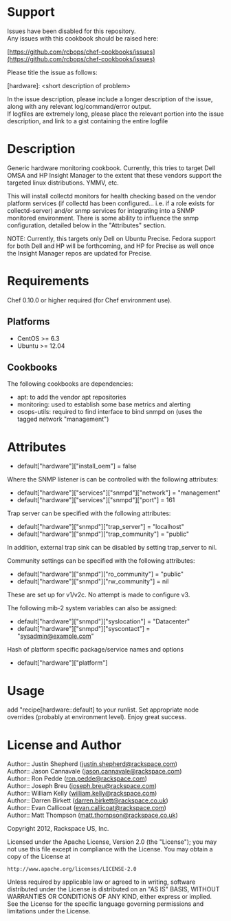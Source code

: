 Support
=======

Issues have been disabled for this repository.  
Any issues with this cookbook should be raised here:

[https://github.com/rcbops/chef-cookbooks/issues](https://github.com/rcbops/chef-cookbooks/issues)

Please title the issue as follows:

[hardware]: \<short description of problem\>

In the issue description, please include a longer description of the issue, along with any relevant log/command/error output.  
If logfiles are extremely long, please place the relevant portion into the issue description, and link to a gist containing the entire logfile


Description
===========

Generic hardware monitoring cookbook.  Currently, this tries to target
Dell OMSA and HP Insight Manager to the extent that these vendors support
the targeted linux distributions.  YMMV, etc.

This will install collectd monitors for health checking based on the
vendor platform services (if collectd has been configured... i.e. if a
role exists for collectd-server) and/or snmp services for integrating
into a SNMP monitored environment.  There is some ability to influence
the snmp configuration, detailed below in the "Attributes" section.

NOTE: Currently, this targets only Dell on Ubuntu Precise.  Fedora
support for both Dell and HP will be forthcoming, and HP for Precise
as well once the Insight Manager repos are updated for Precise.

Requirements
============

Chef 0.10.0 or higher required (for Chef environment use).

Platforms
--------

 * CentOS >= 6.3
 * Ubuntu >= 12.04

Cookbooks
---------

The following cookbooks are dependencies:

 * apt: to add the vendor apt repositories
 * monitoring: used to establish some base metrics and alerting
 * osops-utils: required to find interface to bind snmpd on (uses the tagged network "management")


Attributes
==========

 * default["hardware"]["install_oem"] = false

Where the SNMP listener is can be controlled with the following attributes:

 * default["hardware"]["services"]["snmpd"]["network"] = "management"
 * default["hardware"]["services"]["snmpd"]["port"] = 161

Trap server can be specified with the following attributes:

 * default["hardware"]["snmpd"]["trap_server"] = "localhost"
 * default["hardware"]["snmpd"]["trap_community"] = "public"

In addition, external trap sink can be disabled by setting trap_server to nil.

Community settings can be specified with the following attributes:

 * default["hardware"]["snmpd"]["ro_community"] = "public"
 * default["hardware"]["snmpd"]["rw_community"] = nil

These are set up for v1/v2c.  No attempt is made to configure v3.

The following mib-2 system variables can also be assigned:

 * default["hardware"]["snmpd"]["syslocation"] = "Datacenter"
 * default["hardware"]["snmpd"]["syscontact"] = "sysadmin@example.com"

Hash of platform specific package/service names and options

 * default["hardware"]["platform"]

Usage
=====

add "recipe[hardware::default] to your runlist.  Set appropriate node
overrides (probably at environment level).  Enjoy great success.

License and Author
==================

Author:: Justin Shepherd (<justin.shepherd@rackspace.com>)  
Author:: Jason Cannavale (<jason.cannavale@rackspace.com>)  
Author:: Ron Pedde (<ron.pedde@rackspace.com>)  
Author:: Joseph Breu (<joseph.breu@rackspace.com>)  
Author:: William Kelly (<william.kelly@rackspace.com>)  
Author:: Darren Birkett (<darren.birkett@rackspace.co.uk>)  
Author:: Evan Callicoat (<evan.callicoat@rackspace.com>)  
Author:: Matt Thompson (<matt.thompson@rackspace.co.uk>)  

Copyright 2012, Rackspace US, Inc.  

Licensed under the Apache License, Version 2.0 (the "License");
you may not use this file except in compliance with the License.
You may obtain a copy of the License at

    http://www.apache.org/licenses/LICENSE-2.0

Unless required by applicable law or agreed to in writing, software
distributed under the License is distributed on an "AS IS" BASIS,
WITHOUT WARRANTIES OR CONDITIONS OF ANY KIND, either express or implied.
See the License for the specific language governing permissions and
limitations under the License.
